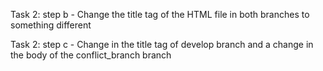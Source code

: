 Task 2: step b - Change the title tag of the HTML file in both branches to something different

Task 2: step c - Change in the title tag of develop branch and a change in the body of the conflict_branch branch
